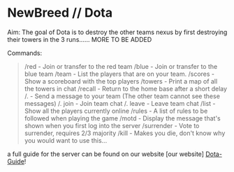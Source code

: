 NewBreed // Dota
=========
Aim:
The goal of Dota is to destroy the other teams nexus by first destroying their towers in the 3 runs...... MORE TO BE ADDED

Commands:

> /red - Join or transfer to the red team
> /blue - Join or transfer to the blue team
> /team - List the players that are on your team.
> /scores - Show a scoreboard with the top players
> /towers - Print a map of all the towers in chat
> /recall - Return to the home base after a short delay
> /. - Send a message to your team (The other team cannot see these messages)
> /. join - Join team chat
> /. leave - Leave team chat
> /list - Show all the players currently online
> /rules - A list of rules to be followed when playing the game
> /motd - Display the message that's shown when you first log into the server
> /surrender - Vote to surrender, requires 2/3 majority
> /kill - Makes you die, don't know why you would want to use this...

a full guide for the server can be found on our website [our website] [Dota-Guide]!

[Dota-Guide]: http://www.newbreedgaming.com/newbreed-dota/
